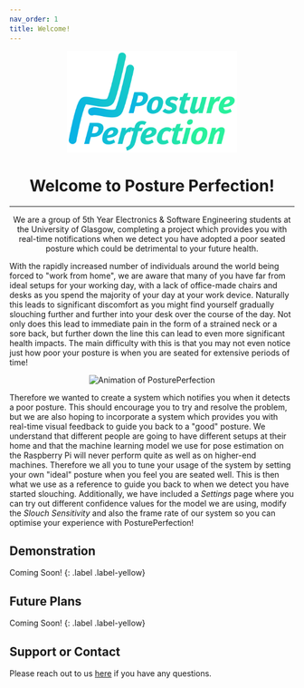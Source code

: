 ```yaml
---
nav_order: 1
title: Welcome!
---
```


<div align="center"> 
  <img src="images/logo.svg" alt="Logo for PosturePerfection" width="300">
  <h1 class="fw-300">Welcome to Posture Perfection!</h1>
  <hr/>
</div>

<div align="center" class="fs-6 fw-300"> 
  We are a group of 5th Year Electronics & Software Engineering students at the University of Glasgow, completing a project which provides you with real-time notifications when we detect you have adopted a poor seated posture which could be detrimental to your future health.
</div>

With the rapidly increased number of individuals around the world being forced to "work from home", we are aware that many of you have far from ideal setups for your working day, with a lack of office-made chairs and desks as you spend the majority of your day at your work device. Naturally this leads to significant discomfort as you might find yourself gradually slouching further and further into your desk over the course of the day. Not only does this lead to immediate pain in the form of a strained neck or a sore back, but further down the line this can lead to even more significant health impacts. The main difficulty with this is that you may not even notice just how poor your posture is when you are seated for extensive periods of time!

<div align="center">
  <img src="../images/animation1.gif" alt="Animation of PosturePerfection" width="600">
</div>

Therefore we wanted to create a system which notifies you when it detects a poor posture. This should encourage you to try and resolve the problem, but we are also hoping to incorporate a system which provides you with real-time visual feedback to guide you back to a "good" posture. We understand that different people are going to have different setups at their home and that the machine learning model we use for pose estimation on the Raspberry Pi will never perform quite as well as on higher-end machines. Therefore we all you to tune your usage of the system by setting your own "ideal" posture when you feel you are seated well. This is then what we use as a reference to guide you back to when we detect you have started slouching. Additionally, we have included a _Settings_ page where you can try out different confidence values for the model we are using, modify the _Slouch Sensitivity_ and also the frame rate of our system so you can optimise your experience with PosturePerfection!

## Demonstration

Coming Soon!
{: .label .label-yellow}

## Future Plans

Coming Soon!
{: .label .label-yellow}

## Support or Contact

Please reach out to us [here](/about-us) if you have any questions.